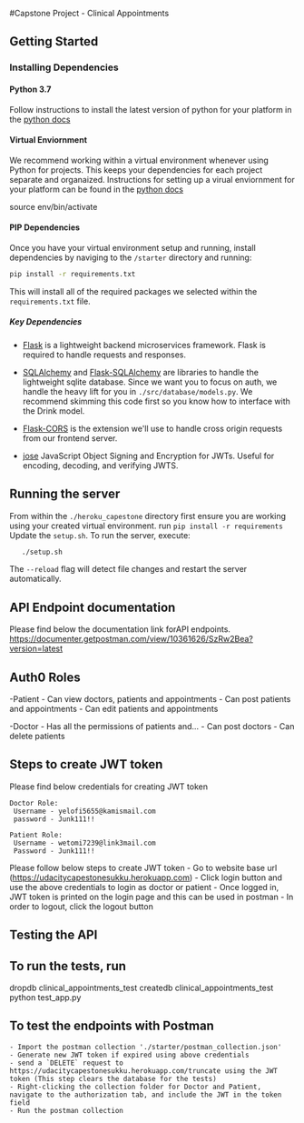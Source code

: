 #Capstone Project - Clinical Appointments

## Getting Started

### Installing Dependencies

#### Python 3.7

Follow instructions to install the latest version of python for your platform in the [python docs](https://docs.python.org/3/using/unix.html#getting-and-installing-the-latest-version-of-python)

#### Virtual Enviornment

We recommend working within a virtual environment whenever using Python for projects. This keeps your dependencies for each project separate and organaized. Instructions for setting up a virual enviornment for your platform can be found in the [python docs](https://packaging.python.org/guides/installing-using-pip-and-virtual-environments/)

source env/bin/activate

#### PIP Dependencies

Once you have your virtual environment setup and running, install dependencies by naviging to the `/starter` directory and running:

```bash
pip install -r requirements.txt
```

This will install all of the required packages we selected within the `requirements.txt` file.

##### Key Dependencies

- [Flask](http://flask.pocoo.org/)  is a lightweight backend microservices framework. Flask is required to handle requests and responses.

- [SQLAlchemy](https://www.sqlalchemy.org/) and [Flask-SQLAlchemy](https://flask-sqlalchemy.palletsprojects.com/en/2.x/) are libraries to handle the lightweight sqlite database. Since we want you to focus on auth, we handle the heavy lift for you in `./src/database/models.py`. We recommend skimming this code first so you know how to interface with the Drink model.

- [Flask-CORS](https://flask-cors.readthedocs.io/en/latest/#) is the extension we'll use to handle cross origin requests from our frontend server. 

- [jose](https://python-jose.readthedocs.io/en/latest/) JavaScript Object Signing and Encryption for JWTs. Useful for encoding, decoding, and verifying JWTS.

## Running the server

From within the `./heroku_capestone` directory first ensure you are working using your created virtual environment.
run ``` pip install -r requirements ```
Update the `setup.sh`. 
To run the server, execute:

```bash
   ./setup.sh
```

The `--reload` flag will detect file changes and restart the server automatically.

## API Endpoint documentation
 Please find below the documentation link forAPI endpoints.
 https://documenter.getpostman.com/view/10361626/SzRw2Bea?version=latest

## Auth0 Roles
 -Patient
    - Can view doctors, patients and appointments
    - Can post patients and appointments
    - Can edit patients and appointments

 -Doctor
    - Has all the permissions of patients and...
    - Can post doctors
    - Can delete patients

## Steps to create JWT token

 Please find below credentials for creating JWT token

    Doctor Role:
     Username - yelofi5655@kamismail.com
     password - Junk111!!

    Patient Role:
     Username - wetomi7239@link3mail.com
     Password - Junk111!!

 Please follow below steps to create JWT token
    - Go to website base url (https://udacitycapestonesukku.herokuapp.com)
    - Click login button and use the above credentials to login as doctor or patient
    - Once logged in, JWT token is printed on the login page and this can be used in postman
    - In order to logout, click the logout button

## Testing the API

 ## To run the tests, run
 dropdb clinical_appointments_test
 createdb clinical_appointments_test
 python test_app.py

 ## To test the endpoints with Postman
    - Import the postman collection './starter/postman_collection.json'
    - Generate new JWT token if expired using above credentials 
    - send a `DELETE` request to https://udacitycapestonesukku.herokuapp.com/truncate using the JWT token (This step clears the database for the tests)
    - Right-clicking the collection folder for Doctor and Patient, navigate to the authorization tab, and include the JWT in the token field
    - Run the postman collection
